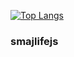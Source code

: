 [![Top Langs](https://github-readme-stats.vercel.app/api/top-langs/?username=VASABIcz)](https://github.com/VASABIcz/VASABIcz)


### smajlifejs
